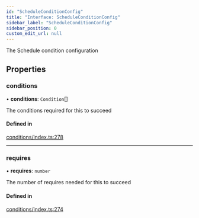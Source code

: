 ```yaml
---
id: "ScheduleConditionConfig"
title: "Interface: ScheduleConditionConfig"
sidebar_label: "ScheduleConditionConfig"
sidebar_position: 0
custom_edit_url: null
---
```


<!-- @format -->

The Schedule condition configuration

## Properties

### conditions

• **conditions**: `Condition`[]

The conditions required for this to succeed

#### Defined in

[conditions/index.ts:278](https://github.com/Videndum/Convential-PR-Releases/blob/377fcdd/src/conditions/index.ts#L278)

---

### requires

• **requires**: `number`

The number of requires needed for this to succeed

#### Defined in

[conditions/index.ts:274](https://github.com/Videndum/Convential-PR-Releases/blob/377fcdd/src/conditions/index.ts#L274)
